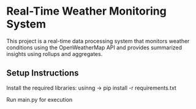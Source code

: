 # Real-Time Weather Monitoring System

This project is a real-time data processing system that monitors weather conditions using the OpenWeatherMap API and provides summarized insights using rollups and aggregates.

## Setup Instructions
Install the required libraries: usinng -> pip install -r requirements.txt

Run main.py for execution
